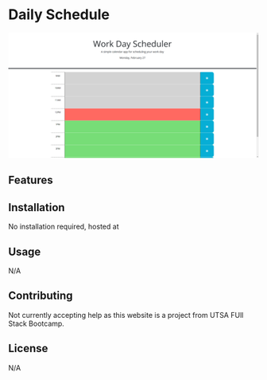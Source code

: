 # Daily Schedule

![Website](/Develop/Website-Demo.png)

## Features



## Installation


No installation required, hosted at 


## Usage

N/A

## Contributing

Not currently accepting help as this website is a project from UTSA FUll Stack Bootcamp.

## License


N/A
